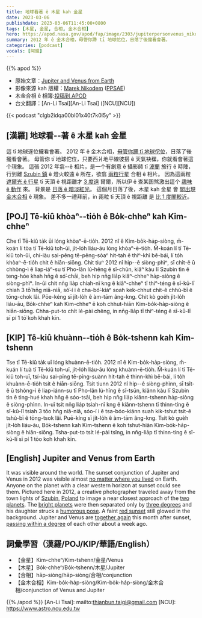 ```yaml
---
title: 地球看著 ê 木星 kah 金星
date: 2023-03-06
publishdate: 2023-03-06T11:45:00+0800
tags: [木星, 金星, 合相, 金木合相]
hero: https://apod.nasa.gov/apod/fap/image/2303/jupiterpersonvenus_nikodem_960.jpg
summary: 2012 年 ê 金木合相，毋管你蹛 tī 地球佗位，日落了後攏看會著。
categories: [podcast]
vocals: [阿錕]
---
```


{{% apod %}}

- 原始文章：[Jupiter and Venus from Earth](https://apod.nasa.gov/apod/ap230306.html)
- 影像來源 kah 版權：[Marek Nikodem](https://www.instagram.com/marek.nikodem.niki/) ([PPSAE](https://scienceinpoland.pap.pl/en/news/news%2C406244%2Clarge-amateur-telescope-launched-in-niedzwiady.html))
- 木金合相 ê 相簿:[投稿到 APOD](https://www.facebook.com/media/set/?set=a.183908144337771&type=3)
- 台文翻譯：[An-Li Tsai][An-Li Tsai] ([NCU][NCU])

{{< podcast "clgb2idqa00bl01x40t7k0l5y" >}}

## [漢羅] 地球看--著 ê 木星 kah 金星
這 tī 地球逐位攏看會著。
2012 年 ê 金木合相，[毋管你蹛 tī 地球佗位][no matter where you lived]，日落了後攏看會著。
毋管你 tī 地球佗位，只要西爿地平線彼搭 ê 天氣袂䆀，你就看會著這个現象。
這張 2012 年翕--ê 相片，是一个有創意 ê 攝影師 tī [波蘭][Poland] 旅行 ê 時陣，行到離 [Szubin 鎮][Szubin] ê 燈火較遠 ê 所在，欲翕 [兩粒行星][two planets] 合相 ê 相片。
因為這兩粒 [遮爾光 ê 行星][bright planets] tī 天頂 ê 視距離才 [3 度遠][three degrees] 爾爾，所以伊 ê 查某囝煞激出這个 [趣味 ê 動作][humorous pose] 來。
背景是 [日落 ê 暗淡紅光][red sunset]。
這個月日落了後，木星 kah 金星 會 [閣出現金木合相][together again] ê 現象。
差不多一禮拜前，in 兩粒 tī 天頂 ê 視距離 是 [比 1 度閣較近][passing within a degree]。

## [POJ] Tē-kiû khòaⁿ--tio̍h ê Bo̍k-chheⁿ kah Kim-chheⁿ
Che tī Tē-kiû ta̍k ūi lóng khòaⁿ-ē-tio̍h.
2012 nî ê Kim-bo̍k-ha̍p-siòng, m̄-koán lí tòa tī Tē-kiû toh-ūi, ji̍t-lo̍h liáu-āu lóng khòaⁿ-ē-tio̍h.
M̄-koán lí tī Tē-kiû toh-ūi, chí-iàu sai-pêng tē-pêng-sòaⁿ hit-tah ê thiⁿ-khì bē-bái, lí to̍h khòaⁿ-ē-tio̍h chit ê hiān-siōng.
Chit tiuⁿ 2012 nî hip--ê siòng-phìⁿ, sī chi̍t-ê ū chhòng-ì ê liap-iáⁿ-su tī Pho-lân lú-hêng ê sî-chūn, kiâⁿ kàu lī Szubin tìn ê teng-hóe khah hn̄g ê só͘-chāi, beh hip nn̄g lia̍p kiâⁿ-chheⁿ ha̍p-siòng ê siòng-phìⁿ.
In-ūi chit nn̄g lia̍p chiah-nī kng ê kiâⁿ-chheⁿ tī thiⁿ-téng ê sī-kū-lī chiah 3 tō͘ hn̄g niā-niā, só͘-í i ê cha-bó͘-kiáⁿ soah kek-chhut chit-ê chhù-bī ê tōng-chok lâi.
Pōe-kéng sī ji̍t-lo̍h ê àm-tām âng-kng.
Chit kò goe̍h ji̍t-lo̍h liáu-āu, Bo̍k-chheⁿ kah Kim-chheⁿ ē koh chhut-hiān Kim-bo̍k-ha̍p-siòng ê hiān-siōng.
Chha-put-to chi̍t lé-pài chêng, in nn̄g-lia̍p tī thiⁿ-téng ê sī-kū-lī sī pí 1 tō͘ koh khah kīn.


## [KIP] Tē-kiû khuànn--tio̍h ê Bo̍k-tshenn kah Kim-tshenn
Tse tī Tē-kiû ta̍k uī lóng khuànn-ē-tio̍h.
2012 nî ê Kim-bo̍k-ha̍p-siòng, m̄-kuán lí tuà tī Tē-kiû toh-uī, ji̍t-lo̍h liáu-āu lóng khuànn-ē-tio̍h.
M̄-kuán lí tī Tē-kiû toh-uī, tsí-iàu sai-pîng tē-pîng-suànn hit-tah ê thinn-khì bē-bái, lí to̍h khuànn-ē-tio̍h tsit ê hiān-siōng.
Tsit tiunn 2012 nî hip--ê siòng-phìnn, sī tsi̍t-ê ū tshòng-ì ê liap-iánn-su tī Pho-lân lú-hîng ê sî-tsūn, kiânn kàu lī Szubin tìn ê ting-hué khah hn̄g ê sóo-tsāi, beh hip nn̄g lia̍p kiânn-tshenn ha̍p-siòng ê siòng-phìnn.
In-uī tsit nn̄g lia̍p tsiah-nī kng ê kiânn-tshenn tī thinn-tíng ê sī-kū-lī tsiah 3 tōo hn̄g niā-niā, sóo-í i ê tsa-bóo-kiánn suah kik-tshut tsit-ê tshù-bī ê tōng-tsok lâi.
Puē-kíng sī ji̍t-lo̍h ê àm-tām âng-kng.
Tsit kò gue̍h ji̍t-lo̍h liáu-āu, Bo̍k-tshenn kah Kim-tshenn ē koh tshut-hiān Kim-bo̍k-ha̍p-siòng ê hiān-siōng.
Tsha-put-to tsi̍t lé-pài tsîng, in nn̄g-lia̍p tī thinn-tíng ê sī-kū-lī sī pí 1 tōo koh khah kīn.

## [English] Jupiter and Venus from Earth
It was visible around the world.
The sunset conjunction of Jupiter and Venus in 2012 was visible almost [no matter where you lived][no matter where you lived] on Earth.
Anyone on the planet with a clear western horizon at sunset could see them.
Pictured here in 2012, a creative photographer traveled away from the town lights of [Szubin][Szubin], [Poland][Poland] to image a near closest approach of the [two planets][two planets].
The [bright planets][bright planets] were then separated only by [three degrees][three degrees] and his daughter struck a [humorous pose][humorous pose].
A faint [red sunset][red sunset] still glowed in the background.
Jupiter and Venus are [together again][together again] this month after sunset, [passing within a degree][passing within a degree] of each other about a week ago.

## 詞彙學習（漢羅/POJ/KIP/華語/English）
- 【金星】Kim-chheⁿ/Kim-tshenn/金星/Venus
- 【木星】Bo̍k-chheⁿ/Bo̍k-tshenn/木星/Jupiter
- 【合相】ha̍p-siòng/ha̍p-siòng/合相/conjunction
- 【金木合相】Kim-bo̍k-ha̍p-siòng/Kim-bo̍k-ha̍p-siòng/金木合相/conjunction of Venus and Jupiter


{{% /apod %}}
[An-Li Tsai]: mailto:thianbun.taigi@gmail.com
[NCU]: https://www.astro.ncu.edu.tw

[copyright]: https://apod.nasa.gov/apod/fap/lib/about_apod.html#srapply
[License]: https://creativecommons.org/licenses/by/2.0/

[no matter where you lived]:https://apod.nasa.gov/apod/ap120307.html
[Szubin]:https://en.wikipedia.org/wiki/Szubin
[Poland]:https://en.wikipedia.org/wiki/Poland
[two planets]:http://www.youtube.com/watch?v=x8br4JiFEik
[bright planets]:https://apod.nasa.gov/apod/ap120316.html
[three degrees]:http://www.universetoday.com/94113/venus-jupiter-conjunction-march-15th-2012/
[humorous pose]:https://i.pinimg.com/originals/03/f3/e5/03f3e504f99ee70a9b29dd472be70483.jpg
[red sunset]:https://apod.nasa.gov/apod/ap050620.html
[together again]:https://apod.nasa.gov/apod/ap230305.html
[passing within a degree]:https://apod.nasa.gov/apod/ap230304.html

